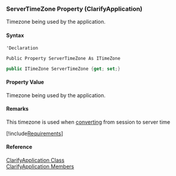 ﻿### ServerTimeZone Property (ClarifyApplication)

Timezone being used by the application.

#### Syntax

```vbnet
'Declaration

Public Property ServerTimeZone As ITimeZone
```

```csharp
public ITimeZone ServerTimeZone {get; set;}
```

#### Property Value

Timezone being used by the application.

#### Remarks

This timezone is used when [converting](fcSDK~FChoice.Foundation.FCSession~ConvertDate.md) from session to server time

[!include[Requirements](../partials/requirements.md)]

#### Reference

[ClarifyApplication Class](fcSDK~FChoice.Foundation.Clarify.ClarifyApplication.md)  
[ClarifyApplication Members](fcSDK~FChoice.Foundation.Clarify.ClarifyApplication_members.md)